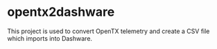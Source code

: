 # opentx2dashware
This project is used to convert OpenTX telemetry and create a CSV file which imports into Dashware.
